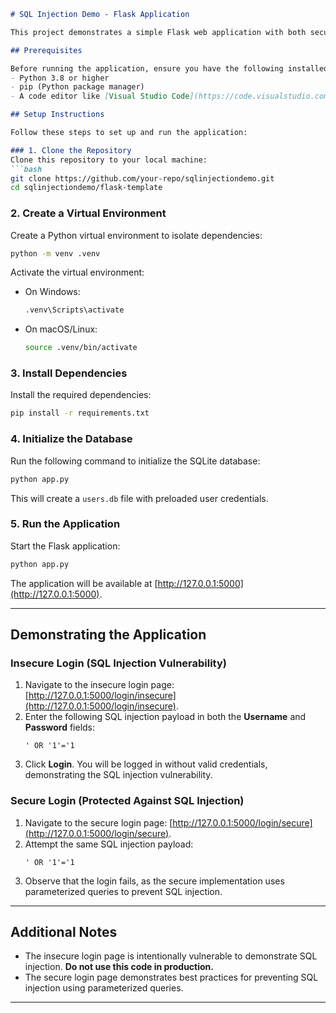 ```markdown
# SQL Injection Demo - Flask Application

This project demonstrates a simple Flask web application with both secure and insecure login implementations. The purpose of this app is to showcase the risks of SQL injection vulnerabilities and how to mitigate them using secure coding practices.

## Prerequisites

Before running the application, ensure you have the following installed:
- Python 3.8 or higher
- pip (Python package manager)
- A code editor like [Visual Studio Code](https://code.visualstudio.com/)

## Setup Instructions

Follow these steps to set up and run the application:

### 1. Clone the Repository
Clone this repository to your local machine:
```bash
git clone https://github.com/your-repo/sqlinjectiondemo.git
cd sqlinjectiondemo/flask-template
```

### 2. Create a Virtual Environment
Create a Python virtual environment to isolate dependencies:
```bash
python -m venv .venv
```

Activate the virtual environment:
- On Windows:
  ```bash
  .venv\Scripts\activate
  ```
- On macOS/Linux:
  ```bash
  source .venv/bin/activate
  ```

### 3. Install Dependencies
Install the required dependencies:
```bash
pip install -r requirements.txt
```

### 4. Initialize the Database
Run the following command to initialize the SQLite database:
```bash
python app.py
```
This will create a `users.db` file with preloaded user credentials.

### 5. Run the Application
Start the Flask application:
```bash
python app.py
```

The application will be available at [http://127.0.0.1:5000](http://127.0.0.1:5000).

---

## Demonstrating the Application

### Insecure Login (SQL Injection Vulnerability)
1. Navigate to the insecure login page: [http://127.0.0.1:5000/login/insecure](http://127.0.0.1:5000/login/insecure).
2. Enter the following SQL injection payload in both the **Username** and **Password** fields:
   ```
   ' OR '1'='1
   ```
3. Click **Login**. You will be logged in without valid credentials, demonstrating the SQL injection vulnerability.

### Secure Login (Protected Against SQL Injection)
1. Navigate to the secure login page: [http://127.0.0.1:5000/login/secure](http://127.0.0.1:5000/login/secure).
2. Attempt the same SQL injection payload:
   ```
   ' OR '1'='1
   ```
3. Observe that the login fails, as the secure implementation uses parameterized queries to prevent SQL injection.

---

## Additional Notes

- The insecure login page is intentionally vulnerable to demonstrate SQL injection. **Do not use this code in production.**
- The secure login page demonstrates best practices for preventing SQL injection using parameterized queries.

---
